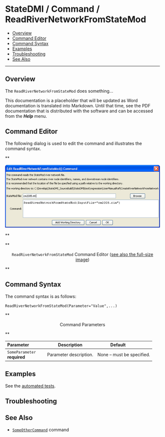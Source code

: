 # StateDMI / Command / ReadRiverNetworkFromStateMod #

* [Overview](#overview)
* [Command Editor](#command-editor)
* [Command Syntax](#command-syntax)
* [Examples](#examples)
* [Troubleshooting](#troubleshooting)
* [See Also](#see-also)

-------------------------

## Overview ##

The `ReadRiverNetworkFromStateMod` does something...

This documentation is a placeholder that will be updated as Word documentation is translated into Markdown.
Until that time, see the PDF documentation that is distributed with the software and can be accessed
from the ***Help*** menu.

## Command Editor ##

The following dialog is used to edit the command and illustrates the command syntax.

**<p style="text-align: center;">
![ReadRiverNetworkFromStateMod](ReadRiverNetworkFromStateMod.png)
</p>**

**<p style="text-align: center;">
`ReadRiverNetworkFromStateMod` Command Editor (<a href="../ReadRiverNetworkFromStateMod.png">see also the full-size image</a>)
</p>**

## Command Syntax ##

The command syntax is as follows:

```text
ReadRiverNetworkFromStateMod(Parameter="Value",...)
```
**<p style="text-align: center;">
Command Parameters
</p>**

| **Parameter**&nbsp;&nbsp;&nbsp;&nbsp;&nbsp;&nbsp;&nbsp;&nbsp;&nbsp;&nbsp;&nbsp;&nbsp; | **Description** | **Default**&nbsp;&nbsp;&nbsp;&nbsp;&nbsp;&nbsp;&nbsp;&nbsp;&nbsp;&nbsp; |
| --------------|-----------------|----------------- |
|`SomeParameter`<br>**required**|Parameter description.|None – must be specified.|

## Examples ##

See the [automated tests](https://github.com/OpenCDSS/cdss-app-statedmi-test/tree/master/test/regression/commands/ReadRiverNetworkFromStateMod).

## Troubleshooting ##

## See Also ##

* [`SomeOtherCommand`](../SomeOtherCommand/SomeOtherCommand) command
